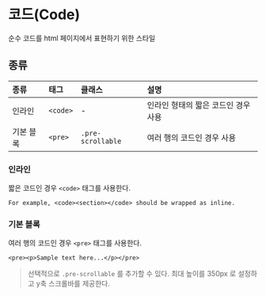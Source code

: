 <!--
{
    "id": 4103,
    "title": "코드(Code)",
    "outline": "순수 코드를 html 페이지에서 표현하기 위한 스타일",
    "tags": ["widget", "base"],
    "order": [4, 1, 3],
    "thumbnail": "4.1.03.code.png"
}
-->

# 코드(Code)
순수 코드를 html 페이지에서 표현하기 위한 스타일

## 종류
종류 | 태그 | 클래스 | 설명
:-- | :-- | :-- | :--
인라인 | `<code>` | - | 인라인 형태의 짧은 코드인 경우 사용
기본 블록 | `<pre>` | `.pre-scrollable` | 여러 행의 코드인 경우 사용

### 인라인
짧은 코드인 경우 `<code>` 태그를 사용한다.

```
For example, <code><section></code> should be wrapped as inline.
```

### 기본 블록
여러 행의 코드인 경우 `<pre>` 태그를 사용한다.

```
<pre><p>Sample text here...</p></pre>
```

> 선택적으로 `.pre-scrollable` 를 추가할 수 있다. 최대 높이를 350px 로 설정하고 y축 스크롤바를 제공한다.